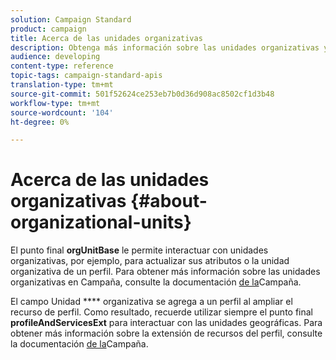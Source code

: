 ```yaml
---
solution: Campaign Standard
product: campaign
title: Acerca de las unidades organizativas
description: Obtenga más información sobre las unidades organizativas y las API.
audience: developing
content-type: reference
topic-tags: campaign-standard-apis
translation-type: tm+mt
source-git-commit: 501f52624ce253eb7b0d36d908ac8502cf1d3b48
workflow-type: tm+mt
source-wordcount: '104'
ht-degree: 0%

---
```



# Acerca de las unidades organizativas {#about-organizational-units}

El punto final **orgUnitBase** le permite interactuar con unidades organizativas, por ejemplo, para actualizar sus atributos o la unidad organizativa de un perfil. Para obtener más información sobre las unidades organizativas en Campaña, consulte la documentación [de la](https://helpx.adobe.com/campaign/standard/administration/using/organizational-units.html)Campaña.

El campo Unidad **** organizativa se agrega a un perfil al ampliar el recurso de perfil. Como resultado, recuerde utilizar siempre el punto final **profileAndServicesExt** para interactuar con las unidades geográficas. Para obtener más información sobre la extensión de recursos del perfil, consulte la documentación [de la](https://helpx.adobe.com/campaign/standard/administration/using/organizational-units.html#partitioning-profiles)Campaña.
